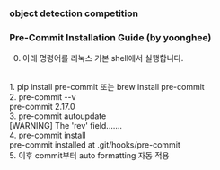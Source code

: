### object detection competition


### Pre-Commit Installation Guide (by yoonghee)
0. 아래 명령어를 리눅스 기본 shell에서 실행합니다.
<br/>
1. pip install pre-commit 또는 brew install pre-commit
<br/>
2. pre-commit --v
<br/>pre-commit 2.17.0
<br/>
3. pre-commit autoupdate
<br/>[WARNING] The 'rev' field.......
<br/>
4. pre-commit install
<br/>pre-commit installed at .git/hooks/pre-commit
<br/>
5. 이후 commit부터 auto formatting 자동 적용
